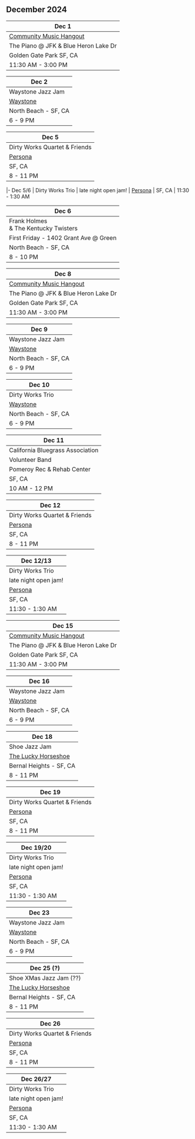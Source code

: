 ## December 2024

| Dec 1
|-
| <a href="https://goldengatejams.com" target="CMH">Community Music Hangout</a>
| The Piano @ JFK & Blue Heron Lake Dr
| Golden Gate Park SF, CA
| 11:30 AM - 3:00 PM

| Dec 2
|-
| Waystone Jazz Jam
| <a href="https://www.waystonesf.com" target="new">Waystone</a>
| North Beach - SF, CA
| 6 - 9 PM

| Dec 5
|-
| Dirty Works Quartet & Friends
| <a href="https://www.persona-sf.com" target="new">Persona</a>
| SF, CA
| 8 - 11 PM

|- Dec 5/6
| Dirty Works Trio
| late night open jam!
| <a href="https://www.persona-sf.com" target="new">Persona</a>
| SF, CA
| 11:30 - 1:30 AM

| Dec 6
|-
| Frank Holmes <br/>& The Kentucky Twisters <br/>
| First Friday - 1402 Grant Ave @ Green
| North Beach - SF, CA
| 8 - 10 PM

| Dec 8
|-
| <a href="https://goldengatejams.com" target="CMH">Community Music Hangout</a>
| The Piano @ JFK & Blue Heron Lake Dr
| Golden Gate Park SF, CA
| 11:30 AM - 3:00 PM

| Dec 9
|-
| Waystone Jazz Jam
| <a href="https://www.waystonesf.com" target="new">Waystone</a>
| North Beach - SF, CA
| 6 - 9 PM

| Dec 10
|-
| Dirty Works Trio
| <a href="https://www.waystonesf.com" target="new">Waystone</a>
| North Beach - SF, CA
| 6 - 9 PM

| Dec 11
|-
| California Bluegrass Association 
| Volunteer Band
| Pomeroy Rec & Rehab Center
| SF, CA
| 10 AM - 12 PM

| Dec 12
|-
| Dirty Works Quartet & Friends
| <a href="https://www.persona-sf.com" target="new">Persona</a>
| SF, CA
| 8 - 11 PM

| Dec 12/13
|-
| Dirty Works Trio
| late night open jam!
| <a href="https://www.persona-sf.com" target="new">Persona</a>
| SF, CA
| 11:30 - 1:30 AM

| Dec 15
|-
| <a href="https://goldengatejams.com" target="CMH">Community Music Hangout</a>
| The Piano @ JFK & Blue Heron Lake Dr
| Golden Gate Park SF, CA
| 11:30 AM - 3:00 PM

| Dec 16
|-
| Waystone Jazz Jam
| <a href="https://www.waystonesf.com" target="new">Waystone</a>
| North Beach - SF, CA
| 6 - 9 PM

| Dec 18
|-
| Shoe Jazz Jam
| <a href="https://www.theluckyhorseshoebar.com/" target="Shoe">The Lucky Horseshoe</a>
| Bernal Heights - SF, CA
| 8 - 11 PM

| Dec 19
|-
| Dirty Works Quartet & Friends
| <a href="https://www.persona-sf.com" target="new">Persona</a>
| SF, CA
| 8 - 11 PM

| Dec 19/20
|-
| Dirty Works Trio
| late night open jam!
| <a href="https://www.persona-sf.com" target="new">Persona</a>
| SF, CA
| 11:30 - 1:30 AM

| Dec 23
|-
| Waystone Jazz Jam
| <a href="https://www.waystonesf.com" target="new">Waystone</a>
| North Beach - SF, CA
| 6 - 9 PM

| Dec 25 (?)
|-
| Shoe XMas Jazz Jam (??)
| <a href="https://www.theluckyhorseshoebar.com/" target="Shoe">The Lucky Horseshoe</a>
| Bernal Heights - SF, CA
| 8 - 11 PM

| Dec 26
|-
| Dirty Works Quartet & Friends
| <a href="https://www.persona-sf.com" target="new">Persona</a>
| SF, CA
| 8 - 11 PM

| Dec 26/27
|-
| Dirty Works Trio
| late night open jam!
| <a href="https://www.persona-sf.com" target="new">Persona</a>
| SF, CA
| 11:30 - 1:30 AM
